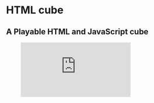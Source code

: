

HTML cube
===============
## A Playable HTML and JavaScript cube
<!-- blank line -->
<figure class="video_container">
  <iframe src="https://raw.githack.com/soykothasan/cube/master/cube.html" frameborder="0" allowfullscreen="true"> </iframe>
</figure>
<!-- blank line -->
